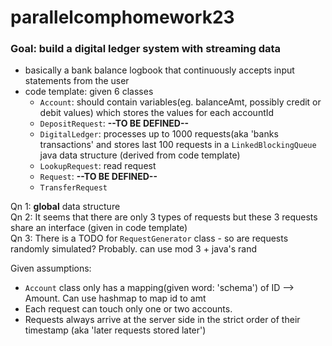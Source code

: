 # parallelcomphomework23

### Goal: build a digital ledger system with **streaming** data
- basically a bank balance logbook that continuously accepts input statements from the user
- code template: given 6 classes
  - `Account`: should contain variables(eg. balanceAmt, possibly credit or debit values) which stores the values for each accountId
  - `DepositRequest`: **--TO BE DEFINED--**
  - `DigitalLedger`: processes up to 1000 requests(aka 'banks transactions' and stores last 100 requests in a `LinkedBlockingQueue` java data structure (derived from code template)
  - `LookupRequest`: read request
  - `Request`: **--TO BE DEFINED--**
  - `TransferRequest` <br/>

Qn 1: **global** data structure <br/>
Qn 2: It seems that there are only 3 types of requests but these 3 requests share an interface (given in code template) <br/>
Qn 3: There is a TODO for `RequestGenerator` class - so are requests randomly simulated? Probably. can use mod 3 + java's rand

Given assumptions:
- `Account` class only has a mapping(given word: 'schema') of ID --> Amount. Can use hashmap to map id to amt
- Each request can touch only one or two accounts.
- Requests always arrive at the server side in the strict
order of their timestamp (aka 'later requests stored later')